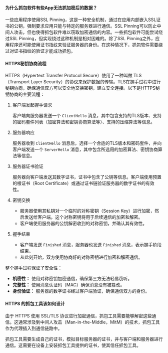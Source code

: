 #### 为什么抓包软件有些App无法抓加密后的数据？

一些应用程序使用SSL Pinning，这是一种安全机制，通过在应用内部嵌入SSL证书的公钥，强制要求应用只能与特定的服务器进行通信。SSL Pinning可以防止中间人攻击，但也使得抓包软件难以窃取加密通信的内容。一些抓包软件可能尝试绕过SSL Pinning，但实现绕过这种机制是相对困难的。除了SSL Pinning之外，应用程序还可能使用证书指纹来验证服务器的身份。在这种情况下，抓包软件需要绕过对证书指纹的验证才能成功抓包。

#### HTTPS秘钥协商流程

HTTPS（Hypertext Transfer Protocol Secure）使用了一种叫做 TLS（Transport Layer Security）的协议来保护数据的传输。TLS在握手过程中进行秘钥协商，确保通信双方可以安全地交换密钥，建立安全连接。以下是HTTPS秘钥协商的主要流程：

1. 客户端发起握手请求
   
   客户端向服务器发送一个 `ClientHello` 消息，其中包含支持的TLS版本、支持的密码套件列表（加密算法和密钥协商算法等）、支持的压缩算法等信息。

2. 服务器响应
   
   服务器收到 `ClientHello` 消息后，选择一个合适的TLS版本和密码套件，并向客户端发送一个 `ServerHello` 消息，其中包含所选用的加密算法、密钥协商算法等信息。

3. 服务器证书验证
   
   服务器向客户端发送其数字证书，证书中包含了公钥等信息。客户端使用预置的根证书（Root Certificate）或通过证书链验证服务器的数字证书的有效性。

4. 密钥交换
   
   - 服务器使用其私钥对一个临时的对称密钥（Session Key）进行加密，然后发送给客户端。这个对称密钥将用于后续通信的加密和解密。
   - 客户端使用服务器的公钥解密收到的对称密钥，并确认其有效性。

5. 握手结束
   
   - 客户端发送 `Finished` 消息，服务器也发送 `Finished` 消息，表示握手阶段结束。
   - 从此刻开始，双方使用协商好的对称密钥进行加密和解密通信。

整个握手过程保证了安全性：

- **机密性：** 使用对称密钥加密通信，确保第三方无法轻易窃听。
- **完整性：** 使用消息认证码（MAC）确保消息没有被篡改。
- **身份验证：** 服务器的数字证书经过客户端验证，确保通信双方的身份。

#### HTTPS 的抓包工具该如何设计

由于 HTTPS 使用 SSL/TLS 协议进行加密通信，抓包工具需要能够解密这些通信。这通常涉及到中间人攻击（Man-in-the-Middle，MitM）的技术，抓包工具作为代理插入到通信链路中。

抓包工具需要生成自己的证书，模拟目标服务器的证书，并与客户端和服务器进行通信。这需要在设备上安装抓包工具提供的证书，使其信任抓包工具。

